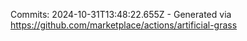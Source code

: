 Commits: 2024-10-31T13:48:22.655Z - Generated via https://github.com/marketplace/actions/artificial-grass
<br>

